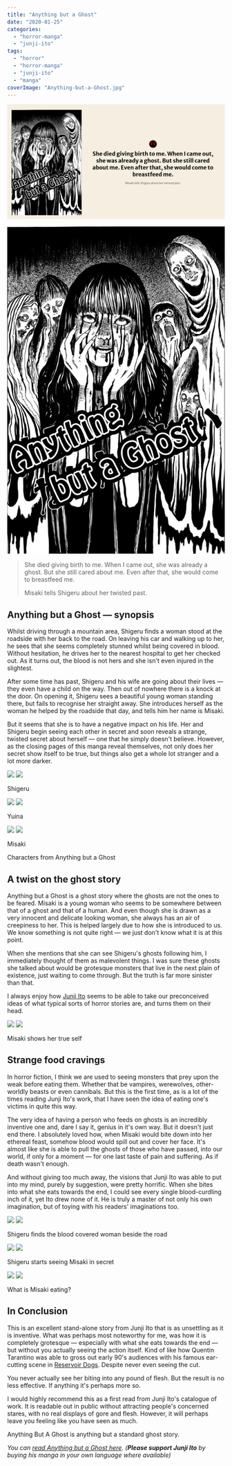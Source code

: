 ```yaml
---
title: "Anything but a Ghost"
date: "2020-01-25"
categories: 
  - "horror-manga"
  - "junji-ito"
tags: 
  - "horror"
  - "horror-manga"
  - "junji-ito"
  - "manga"
coverImage: "Anything-but-a-Ghost.jpg"
---
```


![](images/anything-but-a-ghost-headline.png)

[![](images/Anything-but-a-Ghost.jpg)](images/Anything-but-a-Ghost.jpg)

> She died giving birth to me. When I came out, she was already a ghost. But she still cared about me. Even after that, she would come to breastfeed me.
> 
> Misaki tells Shigeru about her twisted past.

## Anything but a Ghost — synopsis

Whilst driving through a mountain area, Shigeru finds a woman stood at the roadside with her back to the road. On leaving his car and walking up to her, he sees that she seems completely stunned whilst being covered in blood. Without hesitation, he drives her to the nearest hospital to get her checked out. As it turns out, the blood is not hers and she isn't even injured in the slightest.

After some time has past, Shigeru and his wife are going about their lives — they even have a child on the way. Then out of nowhere there is a knock at the door. On opening it, Shigeru sees a beautiful young woman standing there, but fails to recognise her straight away. She introduces herself as the woman he helped by the roadside that day, and tells him her name is Misaki.

But it seems that she is to have a negative impact on his life. Her and Shigeru begin seeing each other in secret and soon reveals a strange, twisted secret about herself — one that he simply doesn't believe. However, as the closing pages of this manga reveal themselves, not only does her secret show itself to be true, but things also get a whole lot stranger and a lot more darker.

[![](images/Shigeru.jpg)](images/Shigeru.jpg)
[![](images/Shigeru.jpg)](images/Shigeru.jpg)

Shigeru

[![](images/Yuina.jpg)](images/Yuina.jpg)
[![](images/Yuina.jpg)](images/Yuina.jpg)

Yuina

[![](images/Misaki.jpg)](images/Misaki.jpg)
[![](images/Misaki.jpg)](images/Misaki.jpg)

Misaki

Characters from Anything but a Ghost

## A twist on the ghost story

Anything but a Ghost is a ghost story where the ghosts are not the ones to be feared. Misaki is a young woman who seems to be somewhere between that of a ghost and that of a human. And even though she is drawn as a very innocent and delicate looking woman, she always has an air of creepiness to her. This is helped largely due to how she is introduced to us. We know something is not quite right — we just don't know what it is at this point.

When she mentions that she can see Shigeru's ghosts following him, I immediately thought of them as malevolent things. I was sure these ghosts she talked about would be grotesque monsters that live in the next plain of existence, just waiting to come through. But the truth is far more sinister than that.

I always enjoy how [Junji Ito](https://junjiitomanga.com/) seems to be able to take our preconceived ideas of what typical sorts of horror stories are, and turns them on their head.

[![](images/Misaki-shows-her-true-self.jpg)](images/Misaki-shows-her-true-self.jpg)
[![](images/Misaki-shows-her-true-self.jpg)](images/Misaki-shows-her-true-self.jpg)

Misaki shows her true self

## Strange food cravings

In horror fiction, I think we are used to seeing monsters that prey upon the weak before eating them. Whether that be vampires, werewolves, other-worldly beasts or even cannibals. But this is the first time, as is a lot of the times reading Junji Ito's work, that I have seen the idea of eating one's victims in quite this way.

The very idea of having a person who feeds on ghosts is an incredibly inventive one and, dare I say it, genius in it's own way. But it doesn't just end there. I absolutely loved how, when Misaki would bite down into her ethereal feast, somehow blood would spill out and cover her face. It's almost like she is able to pull the ghosts of those who have passed, into our world, if only for a moment — for one last taste of pain and suffering. As if death wasn't enough.

And without giving too much away, the visions that Junji Ito was able to put into my mind, purely by suggestion, were pretty horrific. When she bites into what she eats towards the end, I could see every single blood-curdling inch of it, yet Ito drew none of it. He is truly a master of not only his own imagination, but of toying with his readers' imaginations too.

[![](images/Shigeru-finds-the-blood-covered-woman-beside-the-road.jpg)](images/Shigeru-finds-the-blood-covered-woman-beside-the-road.jpg)
[![](images/Shigeru-finds-the-blood-covered-woman-beside-the-road.jpg)](images/Shigeru-finds-the-blood-covered-woman-beside-the-road.jpg)

Shigeru finds the blood covered woman beside the road

[![](images/Shigeru-starts-seeing-Misaki-in-secret.jpg)](images/Shigeru-starts-seeing-Misaki-in-secret.jpg)
[![](images/Shigeru-starts-seeing-Misaki-in-secret.jpg)](images/Shigeru-starts-seeing-Misaki-in-secret.jpg)

Shigeru starts seeing Misaki in secret

[![](images/What-is-Misaki-eating.jpg)](images/What-is-Misaki-eating.jpg)
[![](images/What-is-Misaki-eating.jpg)](images/What-is-Misaki-eating.jpg)

What is Misaki eating?

## In Conclusion

This is an excellent stand-alone story from Junji Ito that is as unsettling as it is inventive. What was perhaps most noteworthy for me, was how it is completely grotesque — especially with what she eats towards the end — but without you actually seeing the action itself. Kind of like how Quentin Tarantino was able to gross out early 90's audiences with his famous ear-cutting scene in [Reservoir Dogs](https://en.wikipedia.org/wiki/Reservoir_Dogs). Despite never even seeing the cut.

You never actually see her biting into any pound of flesh. But the result is no less effective. If anything it's perhaps more so.

I would highly recommend this as a first read from Junji Ito's catalogue of work. It is readable out in public without attracting people's concerned stares, with no real displays of gore and flesh. However, it will perhaps leave you feeling like you have seen as much.

Anything But A Ghost is anything but a standard ghost story.

_You can [read Anything but a Ghost here](https://kissmanga.com/Manga/Shin-Yami-no-Koe-Kaidan/Vol-001-Ch-004--Anything-but-a-Ghost?id=103564). (**Please support Junji Ito** by buying his manga in your own language where available)_
